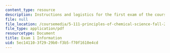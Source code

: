 ```yaml
---
content_type: resource
description: Instructions and logistics for the first exam of the course.
file: null
file_location: /coursemedia/5-111-principles-of-chemical-science-fall-2008/5ec141103f2929b0f3b5f70f1610e4cd_exam1info.pdf
file_type: application/pdf
resourcetype: Document
title: Exam 1 Information
uid: 5ec14110-3f29-29b0-f3b5-f70f1610e4cd
---
```

